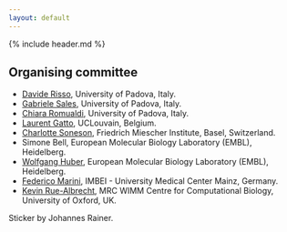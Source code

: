 ```yaml
---
layout: default
---
```


{% include header.md %}

## Organising committee

- [Davide Risso](https://drisso.github.io), University of Padova, Italy.
- [Gabriele Sales](https://sales.bio.unipd.it/), University of Padova, Italy.
- [Chiara Romualdi](http://romualdi.bio.unipd.it/), University of Padova, Italy.
- [Laurent Gatto](https://lgatto.github.io/about/), UCLouvain, Belgium.
- [Charlotte Soneson](http://csoneson.github.io/), Friedrich Miescher Institute, Basel, Switzerland.
- Simone Bell, European Molecular Biology Laboratory (EMBL), Heidelberg.
- [Wolfgang Huber](https://www.embl.de/research/units/genome_biology/huber/),
  European Molecular Biology Laboratory (EMBL), Heidelberg.
- [Federico Marini](https://federicomarini.github.io/), IMBEI - University Medical Center Mainz, Germany.
- [Kevin Rue-Albrecht](kevinrue.github.io), MRC WIMM Centre for Computational Biology, University of Oxford, UK.

Sticker by Johannes Rainer.
